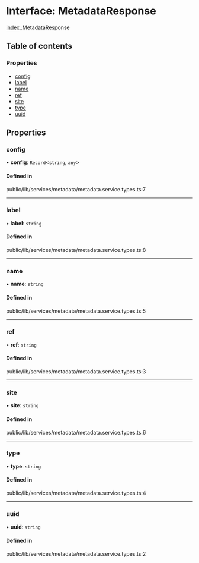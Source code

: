 # Interface: MetadataResponse

[index](../wiki/index).[<internal>](../wiki/index.%3Cinternal%3E).MetadataResponse

## Table of contents

### Properties

- [config](../wiki/index.%3Cinternal%3E.MetadataResponse#config)
- [label](../wiki/index.%3Cinternal%3E.MetadataResponse#label)
- [name](../wiki/index.%3Cinternal%3E.MetadataResponse#name)
- [ref](../wiki/index.%3Cinternal%3E.MetadataResponse#ref)
- [site](../wiki/index.%3Cinternal%3E.MetadataResponse#site)
- [type](../wiki/index.%3Cinternal%3E.MetadataResponse#type)
- [uuid](../wiki/index.%3Cinternal%3E.MetadataResponse#uuid)

## Properties

### config

• **config**: `Record`<`string`, `any`\>

#### Defined in

public/lib/services/metadata/metadata.service.types.ts:7

___

### label

• **label**: `string`

#### Defined in

public/lib/services/metadata/metadata.service.types.ts:8

___

### name

• **name**: `string`

#### Defined in

public/lib/services/metadata/metadata.service.types.ts:5

___

### ref

• **ref**: `string`

#### Defined in

public/lib/services/metadata/metadata.service.types.ts:3

___

### site

• **site**: `string`

#### Defined in

public/lib/services/metadata/metadata.service.types.ts:6

___

### type

• **type**: `string`

#### Defined in

public/lib/services/metadata/metadata.service.types.ts:4

___

### uuid

• **uuid**: `string`

#### Defined in

public/lib/services/metadata/metadata.service.types.ts:2
